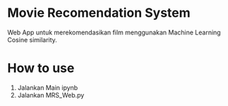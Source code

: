 # Movie Recomendation System
Web App untuk merekomendasikan film menggunakan Machine Learning Cosine similarity.

# How to use
1. Jalankan Main ipynb
2. Jalankan MRS_Web.py
